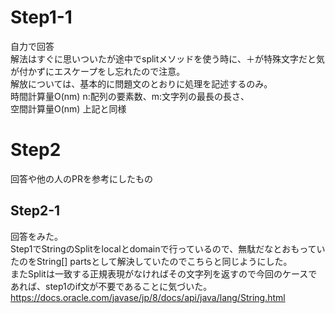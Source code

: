 # Step1-1
自力で回答  
解法はすぐに思いついたが途中でsplitメソッドを使う時に、＋が特殊文字だと気が付かずにエスケープをし忘れたので注意。  
解放については、基本的に問題文のとおりに処理を記述するのみ。  
時間計算量O(nm) n:配列の要素数、m:文字列の最長の長さ、  
空間計算量O(nm) 上記と同様

# Step2  
回答や他の人のPRを参考にしたもの

## Step2-1
回答をみた。  
Step1でStringのSplitをlocalとdomainで行っているので、無駄だなとおもっていたのをString[] partsとして解決していたのでこちらと同じようにした。  
またSplitは一致する正規表現がなければその文字列を返すので今回のケースであれば、step1のif文が不要であることに気づいた。  
https://docs.oracle.com/javase/jp/8/docs/api/java/lang/String.html
